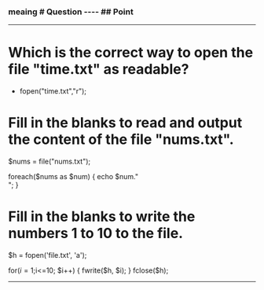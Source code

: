 ### meaing # Question ---- ## Point

---------------------------------------------------------

# Which is the correct way to open the file "time.txt" as readable?	
- fopen("time.txt","r");

# Fill in the blanks to read and output the content of the file "nums.txt".

$nums = file("nums.txt");

foreach($nums as $num) {
echo $num."<br />";
 }

# Fill in the blanks to write the numbers 1 to 10 to the file.

$h = fopen('file.txt', 'a');

for($i=1;$i<=10; $i++) {
fwrite($h, $i);
}
fclose($h);

---------------------------------------------------------